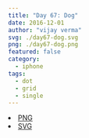 ```yaml
---
title: "Day 67: Dog"
date: 2016-12-01
author: "vijay verma"
svg: ./day67-dog.svg
png: ./day67-dog.png
featured: false
category:
  - iphone
tags:
  - dot
  - grid
  - single
---
```

<li><a href="./day67-dog.png" download className="btn-png">PNG</a></li>
<li><a href="./day67-dog.svg" download className="btn-svg">SVG</a></li>

